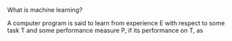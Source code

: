 What is machine learning?

A computer program is said to learn from experience E with respect to some task T and some performance measure P, if its performance on T, as 
